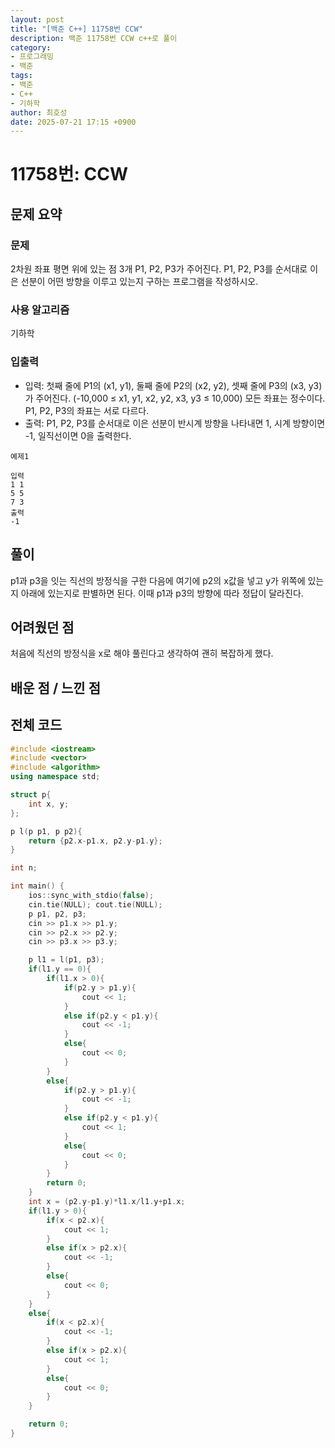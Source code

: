 ```yaml
---
layout: post
title: "[백준 C++] 11758번 CCW"
description: 백준 11758번 CCW c++로 풀이
category:
- 프로그래밍
- 백준
tags:
- 백준
- C++
- 기하학
author: 최호성
date: 2025-07-21 17:15 +0900
---
```

# 11758번: CCW

## 문제 요약
### 문제
2차원 좌표 평면 위에 있는 점 3개 P1, P2, P3가 주어진다. P1, P2, P3를 순서대로 이은 선분이 어떤 방향을 이루고 있는지 구하는 프로그램을 작성하시오.

### 사용 알고리즘
기하학

### 입출력
- 입력: 첫째 줄에 P1의 (x1, y1), 둘째 줄에 P2의 (x2, y2), 셋째 줄에 P3의 (x3, y3)가 주어진다. (-10,000 ≤ x1, y1, x2, y2, x3, y3 ≤ 10,000) 모든 좌표는 정수이다. P1, P2, P3의 좌표는 서로 다르다.
- 출력: P1, P2, P3를 순서대로 이은 선분이 반시계 방향을 나타내면 1, 시계 방향이면 -1, 일직선이면 0을 출력한다.
```
예제1

입력
1 1
5 5
7 3
출력
-1
```
## 풀이
p1과 p3을 잇는 직선의 방정식을 구한 다음에 여기에 p2의 x값을 넣고 y가 위쪽에 있는지 아래에 있는지로 판별하면 된다. 이때 p1과 p3의 방향에 따라 정답이 달라진다.

## 어려웠던 점
처음에 직선의 방정식을 x로 해야 풀린다고 생각하여 괜히 복잡하게 했다.

## 배운 점 / 느낀 점


## 전체 코드
```cpp
#include <iostream>
#include <vector>
#include <algorithm>
using namespace std;

struct p{
    int x, y;
};

p l(p p1, p p2){
    return {p2.x-p1.x, p2.y-p1.y};
}

int n;

int main() {
    ios::sync_with_stdio(false);
    cin.tie(NULL); cout.tie(NULL);
    p p1, p2, p3;
    cin >> p1.x >> p1.y;
    cin >> p2.x >> p2.y;
    cin >> p3.x >> p3.y;

    p l1 = l(p1, p3);
    if(l1.y == 0){
        if(l1.x > 0){
            if(p2.y > p1.y){
                cout << 1;
            }
            else if(p2.y < p1.y){
                cout << -1;
            }
            else{
                cout << 0;
            }
        }
        else{
            if(p2.y > p1.y){
                cout << -1;
            }
            else if(p2.y < p1.y){
                cout << 1;
            }
            else{
                cout << 0;
            }
        }
        return 0;
    }
    int x = (p2.y-p1.y)*l1.x/l1.y+p1.x;
    if(l1.y > 0){
        if(x < p2.x){
            cout << 1;
        }
        else if(x > p2.x){
            cout << -1;
        }
        else{
            cout << 0;
        }
    }
    else{
        if(x < p2.x){
            cout << -1;
        }
        else if(x > p2.x){
            cout << 1;
        }
        else{
            cout << 0;
        }
    }

    return 0;
}
```
